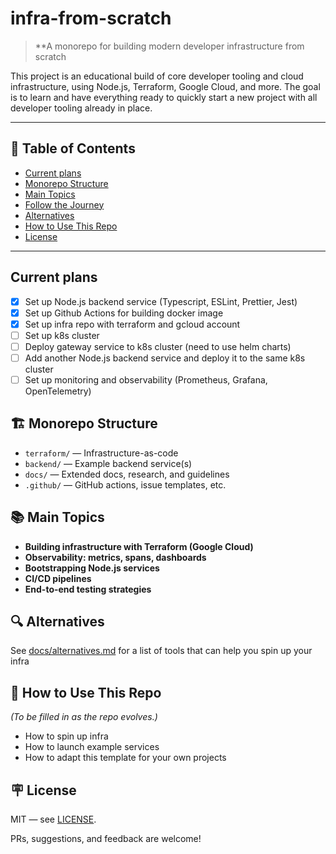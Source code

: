 # infra-from-scratch

> **A monorepo for building modern developer infrastructure from scratch

This project is an educational build of core developer tooling and cloud infrastructure, using Node.js, Terraform, Google Cloud, and more. The goal is to learn and have everything ready to quickly start a new project with all developer tooling already in place.

---

## 📑 Table of Contents

- [Current plans](#current-plans)
- [Monorepo Structure](#-monorepo-structure)
- [Main Topics](#-main-topics)
- [Follow the Journey](#-follow-the-journey)
- [Alternatives](#-alternatives)
- [How to Use This Repo](#-how-to-use-this-repo)
- [License](#-license)

---

## Current plans

- [x] Set up Node.js backend service (Typescript, ESLint, Prettier, Jest)
- [x] Set up Github Actions for building docker image
- [x] Set up infra repo with terraform and gcloud account
- [ ] Set up k8s cluster
- [ ] Deploy gateway service to k8s cluster (need to use helm charts)
- [ ] Add another Node.js backend service and deploy it to the same k8s cluster
- [ ] Set up monitoring and observability (Prometheus, Grafana, OpenTelemetry)

## 🏗️ Monorepo Structure

- `terraform/` — Infrastructure-as-code
- `backend/` — Example backend service(s)
- `docs/` — Extended docs, research, and guidelines
- `.github/` — GitHub actions, issue templates, etc.

## 📚 Main Topics

- **Building infrastructure with Terraform (Google Cloud)**
- **Observability: metrics, spans, dashboards**
- **Bootstrapping Node.js services**
- **CI/CD pipelines**
- **End-to-end testing strategies**

## 🔍 Alternatives

See [docs/alternatives.md](./docs/alternatives.md) for a list of tools that can help you spin up your infra

## 📂 How to Use This Repo

*(To be filled in as the repo evolves.)*  
- How to spin up infra
- How to launch example services  
- How to adapt this template for your own projects

## 🪧 License

MIT — see [LICENSE](./LICENSE).

PRs, suggestions, and feedback are welcome!

